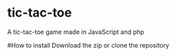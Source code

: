 # tic-tac-toe
A tic-tac-toe game made in JavaScript and php

#How to install
Download the zip or clone the repository
